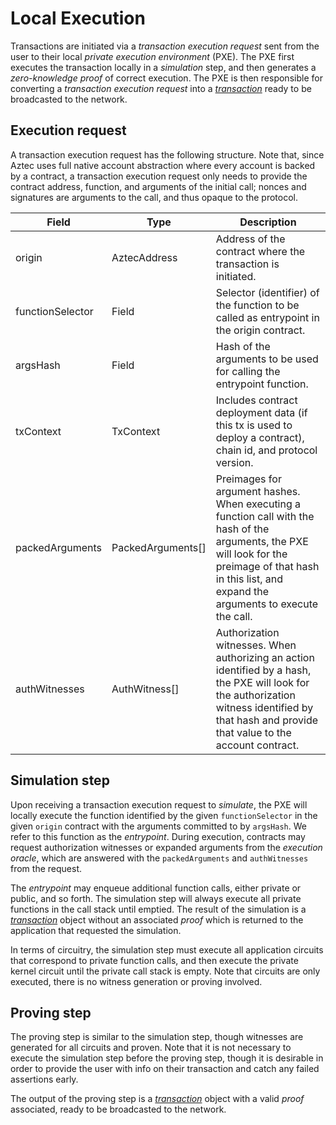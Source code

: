 # Local Execution

Transactions are initiated via a _transaction execution request_ sent from the user to their local _private execution environment_ (PXE). The PXE first executes the transaction locally in a _simulation_ step, and then generates a _zero-knowledge proof_ of correct execution. The PXE is then responsible for converting a _transaction execution request_ into a [_transaction_](./tx-object.md) ready to be broadcasted to the network.

## Execution request

A transaction execution request has the following structure. Note that, since Aztec uses full native account abstraction where every account is backed by a contract, a transaction execution request only needs to provide the contract address, function, and arguments of the initial call; nonces and signatures are arguments to the call, and thus opaque to the protocol.

<!-- prettier-ignore -->
| Field | Type | Description |
|----------|----------|----------|
| origin        | AztecAddress    | Address of the contract where the transaction is initiated.  |
| functionSelector  | Field | Selector (identifier) of the function to be called as entrypoint in the origin contract.  |
| argsHash      | Field    | Hash of the arguments to be used for calling the entrypoint function.  |
| txContext     | TxContext    | Includes contract deployment data (if this tx is used to deploy a contract), chain id, and protocol version.  |
| packedArguments | PackedArguments[]    | Preimages for argument hashes. When executing a function call with the hash of the arguments, the PXE will look for the preimage of that hash in this list, and expand the arguments to execute the call. |
| authWitnesses   | AuthWitness[]    | Authorization witnesses. When authorizing an action identified by a hash, the PXE will look for the authorization witness identified by that hash and provide that value to the account contract. |

## Simulation step

Upon receiving a transaction execution request to _simulate_, the PXE will locally execute the function identified by the given `functionSelector` in the given `origin` contract with the arguments committed to by `argsHash`. We refer to this function as the _entrypoint_. During execution, contracts may request authorization witnesses or expanded arguments from the _execution oracle_, which are answered with the `packedArguments` and `authWitnesses` from the request.

The _entrypoint_ may enqueue additional function calls, either private or public, and so forth. The simulation step will always execute all private functions in the call stack until emptied. The result of the simulation is a [_transaction_](./tx-object.md) object without an associated _proof_ which is returned to the application that requested the simulation.

In terms of circuitry, the simulation step must execute all application circuits that correspond to private function calls, and then execute the private kernel circuit until the private call stack is empty. Note that circuits are only executed, there is no witness generation or proving involved.

## Proving step

The proving step is similar to the simulation step, though witnesses are generated for all circuits and proven. Note that it is not necessary to execute the simulation step before the proving step, though it is desirable in order to provide the user with info on their transaction and catch any failed assertions early.

The output of the proving step is a [_transaction_](./tx-object.md) object with a valid _proof_ associated, ready to be broadcasted to the network.
